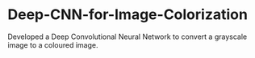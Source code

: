 # Deep-CNN-for-Image-Colorization
Developed a Deep Convolutional Neural Network to convert a grayscale image to a coloured image.
